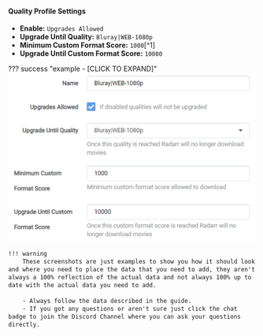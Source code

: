#### Quality Profile Settings

- **Enable:** `Upgrades Allowed`
- **Upgrade Until Quality:** `Bluray|WEB-1080p`
- **Minimum Custom Format Score:** `1000`[^1]
- **Upgrade Until Custom Format Score:** `10000`

??? success "example - [CLICK TO EXPAND]"
    ![!Quality Profile Settings](/SQP/images/1-qp-settings.png)

    !!! warning
        These screenshots are just examples to show you how it should look and where you need to place the data that you need to add, they aren't always a 100% reflection of the actual data and not always 100% up to date with the actual data you need to add.

        - Always follow the data described in the guide.
        - If you got any questions or aren't sure just click the chat badge to join the Discord Channel where you can ask your questions directly.
